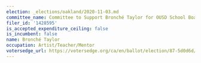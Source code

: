 ```yaml
---
election: _elections/oakland/2020-11-03.md
committee_name: Committee to Support Bronché Taylor for OUSD School Board 2020
filer_id: '1428595'
is_accepted_expenditure_ceiling: false
is_incumbent: false
name: Bronché Taylor
occupation: Artist/Teacher/Mentor
votersedge_url: https://votersedge.org/ca/en/ballot/election/87-5d0d6d/address/null/zip/94605/contests/contest/21298/candidate/151507
---
```

